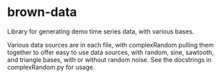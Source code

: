 brown-data
==========

Library for generating demo time series data, with various bases. 

Various data sources are in each file, with complexRandom pulling them together to offer easy to use data sources, with
random, sine, sawtooth, and triangle bases, with or without random noise. See the docstrings in complexRandom.py for usage. 
